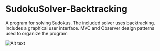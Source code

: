 # SudokuSolver-Backtracking
A program for solving Sudokus. The included solver uses backtracking. Includes a graphical user interface. MVC and Observer design patterns used to organize the program

![Alt text](https://github.com/mb44/SudokuSolver/blob/master/SudokuSolver-ClassDiagram.png?raw=true "Sudoku Class Diagram")
